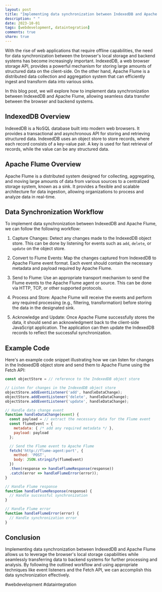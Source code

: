 ```yaml
---
layout: post
title: "Implementing data synchronization between IndexedDB and Apache Flume"
description: " "
date: 2023-10-01
tags: [webdevelopment, dataintegration]
comments: true
share: true
---
```


With the rise of web applications that require offline capabilities, the need for data synchronization between the browser's local storage and backend systems has become increasingly important. IndexedDB, a web browser storage API, provides a powerful mechanism for storing large amounts of structured data on the client-side. On the other hand, Apache Flume is a distributed data collection and aggregation system that can efficiently ingest and transform data into various sinks.

In this blog post, we will explore how to implement data synchronization between IndexedDB and Apache Flume, allowing seamless data transfer between the browser and backend systems.

## IndexedDB Overview

IndexedDB is a NoSQL database built into modern web browsers. It provides a transactional and asynchronous API for storing and retrieving structured data. IndexedDB uses an object store to store records, where each record consists of a key-value pair. A key is used for fast retrieval of records, while the value can be any structured data.

## Apache Flume Overview

Apache Flume is a distributed system designed for collecting, aggregating, and moving large amounts of data from various sources to a centralized storage system, known as a sink. It provides a flexible and scalable architecture for data ingestion, allowing organizations to process and analyze data in real-time.

## Data Synchronization Workflow

To implement data synchronization between IndexedDB and Apache Flume, we can follow the following workflow:

1. Capture Changes: Detect any changes made to the IndexedDB object store. This can be done by listening for events such as `add`, `delete`, or `update` on the object store.

2. Convert to Flume Events: Map the changes captured from IndexedDB to Apache Flume event format. Each event should contain the necessary metadata and payload required by Apache Flume.

3. Send to Flume: Use an appropriate transport mechanism to send the Flume events to the Apache Flume agent or source. This can be done via HTTP, TCP, or other supported protocols.

4. Process and Store: Apache Flume will receive the events and perform any required processing (e.g., filtering, transformation) before storing the data in the designated sink.

5. Acknowledge and Update: Once Apache Flume successfully stores the data, it should send an acknowledgment back to the client-side JavaScript application. The application can then update the IndexedDB records to reflect the successful synchronization.

## Example Code

Here's an example code snippet illustrating how we can listen for changes in the IndexedDB object store and send them to Apache Flume using the Fetch API:

```javascript
const objectStore = // reference to the IndexedDB object store

// Listen for changes in the IndexedDB object store
objectStore.addEventListener('add', handleDataChange);
objectStore.addEventListener('delete', handleDataChange);
objectStore.addEventListener('update', handleDataChange);

// Handle data change event
function handleDataChange(event) {
  const payload = // extract the necessary data for the Flume event
  const flumeEvent = {
    metadata: { /* add any required metadata */ },
    payload: payload
  };

  // Send the Flume event to Apache Flume
  fetch('http://flume-agent:port', {
    method: 'POST',
    body: JSON.stringify(flumeEvent)
  })
  .then(response => handleFlumeResponse(response))
  .catch(error => handleFlumeError(error));
}

// Handle Flume response
function handleFlumeResponse(response) {
  // Handle successful synchronization
}

// Handle Flume error
function handleFlumeError(error) {
  // Handle synchronization error
}
```

## Conclusion

Implementing data synchronization between IndexedDB and Apache Flume allows us to leverage the browser's local storage capabilities while seamlessly transferring data to backend systems for further processing and analysis. By following the outlined workflow and using appropriate techniques like event listeners and the Fetch API, we can accomplish this data synchronization effectively.

#webdevelopment #dataintegration